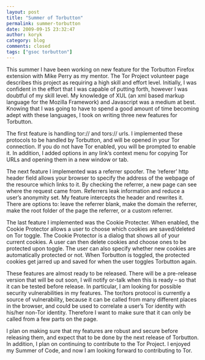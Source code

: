 ```yaml
---
layout: post
title: "Summer of Torbutton"
permalink: summer-torbutton
date: 2009-09-15 23:32:47
author: koryk
category: blog
comments: closed
tags: ["gsoc torbutton"]
---
```


This summer I have been working on new feature for the Torbutton Firefox extension with Mike Perry as my mentor. The Tor Project volunteer page describes this project as requiring a high skill and effort level. Initially, I was confident in the effort that I was capable of putting forth, however I was doubtful of my skill level. My knowledge of XUL (an xml based markup language for the Mozilla Framework) and Javascript was a medium at best. Knowing that I was going to have to spend a good amount of time becoming adept with these languages, I took on writing three new features for Torbutton.

The first feature is handling tor:// and tors:// urls. I implemented these protocols to be handled by Torbutton, and will be opened in your Tor connection. If you do not have Tor enabled, you will be prompted to enable it. In addition, I added options in any link’s context menu for copying Tor URLs and opening them in a new window or tab.

<!-- more -->

The next feature I implemented was a referrer spoofer. The ‘referer’ http header field allows your browser to specify the address of the webpage of the resource which links to it. By checking the referrer, a new page can see where the request came from. Referrers leak information and reduce a user’s anonymity set. My feature intercepts the header and rewrites it. There are options to: leave the referrer blank, make the domain the referrer, make the root folder of the page the referrer, or a custom referrer.

The last feature I implemented was the Cookie Protecter. When enabled, the Cookie Protector allows a user to choose which cookies are saved/deleted on Tor toggle. The Cookie Protector is a dialog that shows all of your current cookies. A user can then delete cookies and choose ones to be protected upon toggle. The user can also specify whether new cookies are automatically protected or not. When Torbutton is toggled, the protected cookies get jarred up and saved for when the user toggles Torbutton again.

These features are almost ready to be released. There will be a pre-release version that will be out soon, I will notify or-talk when this is ready – so that it can be tested before release. In particular, I am looking for possible security vulnerabilities in my features. The tor/tors protocol is currently a source of vulnerability, because it can be called from many different places in the browser, and could be used to correlate a user’s Tor identity with his/her non-Tor identity. Therefore I want to make sure that it can only be called from a few parts on the page.

I plan on making sure that my features are robust and secure before releasing them, and expect that to be done by the next release of Torbutton. In addition, I plan on continuing to contribute to the Tor Project. I enjoyed my Summer of Code, and now I am looking forward to contributing to Tor.
